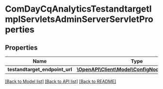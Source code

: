 # ComDayCqAnalyticsTestandtargetImplServletsAdminServerServletProperties

## Properties
Name | Type | Description | Notes
------------ | ------------- | ------------- | -------------
**testandtarget_endpoint_url** | [**\OpenAPI\Client\Model\ConfigNodePropertyString**](ConfigNodePropertyString.md) |  | [optional] 

[[Back to Model list]](../README.md#documentation-for-models) [[Back to API list]](../README.md#documentation-for-api-endpoints) [[Back to README]](../README.md)


